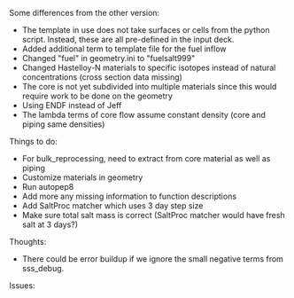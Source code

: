 
Some differences from the other version:
- The template in use does not take surfaces or cells from the python script. Instead, these are all pre-defined in the input deck.
- Added additional term to template file for the fuel inflow
- Changed "fuel" in geometry.ini to "fuelsalt999"
- Changed Hastelloy-N materials to specific isotopes instead of natural concentrations (cross section data missing)
- The core is not yet subdivided into multiple materials since this would require work to be done on the geometry
- Using ENDF instead of Jeff
- The lambda terms of core flow assume constant density (core and piping same densities)

Things to do:
- For bulk_reprocessing, need to extract from core material as well as piping
- Customize materials in geometry
- Run autopep8
- Add more any missing information to function descriptions
- Add SaltProc matcher which uses 3 day step size
- Make sure total salt mass is correct (SaltProc matcher would have fresh salt at 3 days?)

Thoughts:
- There could be error buildup if we ignore the small negative terms from sss_debug.

Issues:



